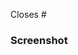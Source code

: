 <!-- What issue does this PR close? -->
Closes #

<!-- What does this PR achieve? [feature|hotfix|fix|refactor] -->

### Screenshot
<!-- If this PR touches UI, please post evidence (screenshots) of it behaving correctly. -->

